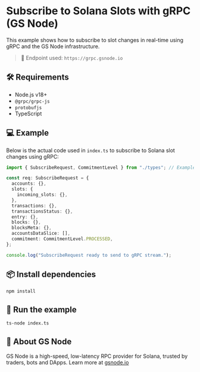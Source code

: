 # Subscribe to Solana Slots with gRPC (GS Node)

This example shows how to subscribe to slot changes in real-time using gRPC and the GS Node infrastructure.

> 📡 Endpoint used: `https://grpc.gsnode.io`

## 🛠️ Requirements

- Node.js v18+
- `@grpc/grpc-js`
- `protobufjs`
- TypeScript

## 💻 Example

Below is the actual code used in `index.ts` to subscribe to Solana slot changes using gRPC:

```ts
import { SubscribeRequest, CommitmentLevel } from "./types"; // Example types assumed

const req: SubscribeRequest = {
  accounts: {},
  slots: {
    incoming_slots: {},
  },
  transactions: {},
  transactionsStatus: {},
  entry: {},
  blocks: {},
  blocksMeta: {},
  accountsDataSlice: [],
  commitment: CommitmentLevel.PROCESSED,
};

console.log("SubscribeRequest ready to send to gRPC stream.");
```

## 📦 Install dependencies

```bash
npm install
```

## 🚀 Run the example

```bash
ts-node index.ts
```

## 🔗 About GS Node

GS Node is a high-speed, low-latency RPC provider for Solana, trusted by traders, bots and DApps.
Learn more at [gsnode.io](https://gsnode.io)
